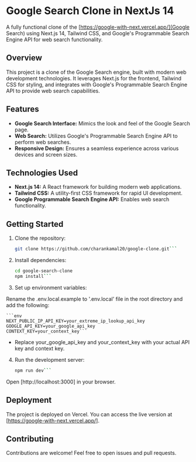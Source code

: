 # Google Search Clone in NextJs 14

A fully functional clone of the [https://google-with-next.vercel.app/](Google Search) using Next.js 14, Tailwind CSS, and Google's Programmable Search Engine API for web search functionality.

## Overview

This project is a clone of the Google Search engine, built with modern web development technologies. It leverages Next.js for the frontend, Tailwind CSS for styling, and integrates with Google's Programmable Search Engine API to provide web search capabilities.

## Features

- **Google Search Interface:** Mimics the look and feel of the Google Search page.
- **Web Search:** Utilizes Google's Programmable Search Engine API to perform web searches.
- **Responsive Design:** Ensures a seamless experience across various devices and screen sizes.

## Technologies Used

- **Next.js 14:** A React framework for building modern web applications.
- **Tailwind CSS:** A utility-first CSS framework for rapid UI development.
- **Google Programmable Search Engine API:** Enables web search functionality.

## Getting Started

1. Clone the repository:

   ```bash
   git clone https://github.com/charankamal20/google-clone.git```
   
2. Install dependencies:


    ```bash
    cd google-search-clone
    npm install```

3. Set up environment variables:

Rename the .env.local.example to '.env.local' file in the root directory and add the following:

    ```env
    NEXT_PUBLIC_IP_API_KEY=your_extreme_ip_lookup_api_key
    GOOGLE_API_KEY=your_google_api_key
    CONTEXT_KEY=your_context_key```

 - Replace your_google_api_key and your_context_key with your actual API key and context key.

4. Run the development server:

    ```bash
    npm run dev```

Open [http://localhost:3000] in your browser.

## Deployment

The project is deployed on Vercel. You can access the live version at [https://google-with-next.vercel.app/].

## Contributing

Contributions are welcome! Feel free to open issues and pull requests.